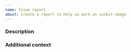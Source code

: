 ```yaml
---
name: Issue report
about: Create a report to help us work on sunkit-image
---
```


<!--
We know asking good questions takes effort, and we appreciate your time.
Thank you.

Please be aware that everyone has to follow our code of conduct:
https://github.com/sunpy/sunpy/blob/master/CODE_OF_CONDUCT.rst

Also that these comments are hidden when you submit this github issue.

Please have a search on our GitHub repository to see if a similar issue has already been posted.
If a similar issue is closed, have a quick look to see if you are satisfied by the resolution.
If not please go ahead and open an issue!
-->

### Description
<!-- Provide a general description of the issue. -->

### Additional context
<!--
Add any other context or screenshots
This part is optional.
Delete this section heading if you do not use it.
-->
